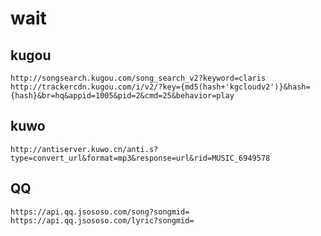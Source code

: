 # wait

## kugou

`http://songsearch.kugou.com/song_search_v2?keyword=claris`
`http://trackercdn.kugou.com/i/v2/?key={md5(hash+'kgcloudv2')}&hash={hash}&br=hq&appid=1005&pid=2&cmd=25&behavior=play`

## kuwo

`http://antiserver.kuwo.cn/anti.s?type=convert_url&format=mp3&response=url&rid=MUSIC_6949578`

## QQ

`https://api.qq.jsososo.com/song?songmid=`
`https://api.qq.jsososo.com/lyric?songmid=`